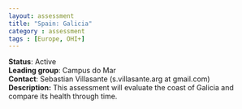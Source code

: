 ```yaml
---
layout: assessment
title: "Spain: Galicia"
category : assessment
tags : [Europe, OHI+]
---
```


**Status**: Active  
**Leading group**: Campus do Mar  
**Contact**: Sebastian Villasante (s.villasante.arg at gmail.com)  
**Description:** This assessment will evaluate the coast of Galicia and compare its health through time.
